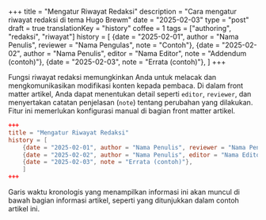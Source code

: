 +++
title = "Mengatur Riwayat Redaksi"
description = "Cara mengatur riwayat redaksi di tema Hugo Brewm"
date = "2025-02-03"
type = "post"
draft = true
translationKey = "history"
coffee = 1
tags = ["authoring", "redaksi", "riwayat"]
history = [
  {date = "2025-02-01", author = "Nama Penulis", reviewer = "Nama Pengulas", note = "Contoh"},
  {date = "2025-02-02", author = "Nama Penulis", editor = "Nama Editor", note = "Addendum (contoh)"},
  {date = "2025-02-03", note = "Errata (contoh)"},
]
+++

Fungsi riwayat redaksi memungkinkan Anda untuk melacak dan mengkomunikasikan modifikasi konten kepada pembaca.
Di dalam front matter artikel, Anda dapat menentukan detail seperti `editor`, `reviewer`, dan menyertakan catatan penjelasan (`note`) tentang perubahan yang dilakukan.
Fitur ini memerlukan konfigurasi manual di bagian front matter artikel.

```toml
+++
title = "Mengatur Riwayat Redaksi"
history = [
    {date = "2025-02-01", author = "Nama Penulis", reviewer = "Nama Pengulas", note = "Contoh"},
    {date = "2025-02-02", author = "Nama Penulis", editor = "Nama Editor", note = "Addendum (contoh)"},
    {date = "2025-02-03", note = "Errata (contoh)"},
    ]
+++
```

Garis waktu kronologis yang menampilkan informasi ini akan muncul di bawah bagian informasi artikel, seperti yang ditunjukkan dalam contoh artikel ini.